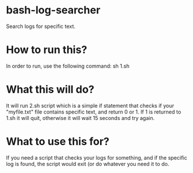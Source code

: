 # bash-log-searcher
Search logs for specific text.
# How to run this?
In order to run, use the following command:
        sh 1.sh

# What this will do?
It will run 2.sh script which is a simple if statement that checks if your "myfile.txt" file contains specific text, and return 0 or 1. 
If 1 is returned to 1.sh it will quit, otherwise it will wait 15 seconds and try again.

# What to use this for?
If you need a script that checks your logs for something, and if the specific log is found, the script would exit (or do whatever you need it to do.
